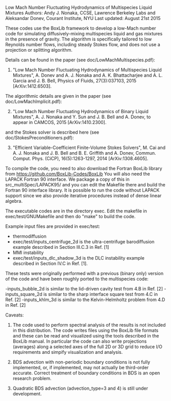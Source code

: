 Low Mach Number Fluctuating Hydrodynamics of Multispecies Liquid Mixtures
Authors: Andy J. Nonaka, CCSE, Lawrence Berkeley Labs and
         Aleksandar Donev, Courant Institute, NYU
Last updated: August 21st 2015

These codes use the BoxLib framework to develop a low-Mach number code for simulating diffusively-mixing multispecies liquid and gas mixtures in the presence of gravity. The algorithm is specifically tailored to low Reynolds number flows, including steady Stokes flow, and does not use a projection or splitting algorithm.

Details can be found in the paper (see doc/LowMachMultispecies.pdf):

1. "Low Mach Number Fluctuating Hydrodynamics of Multispecies Liquid Mixtures", A. Donev and A. J. Nonaka and A. K. Bhattacharjee and A. L. Garcia and J. B. Bell, Physics of Fluids, 27(3):037103, 2015 [ArXiv:1412.6503].

The algorithmic details are given in the paper (see doc/LowMachImplicit.pdf):

2. "Low Mach Number Fluctuating Hydrodynamics of Binary Liquid Mixtures", A. J. Nonaka and Y. Sun and J. B. Bell and A. Donev, to appear in CAMCOS, 2015 [ArXiv:1410.2300].

and the Stokes solver is described here (see doc/StokesPreconditioners.pdf):

3. "Efficient Variable-Coefficient Finite-Volume Stokes Solvers", M. Cai and A. J. Nonaka and J. B. Bell and B. E. Griffith and A. Donev, Commun. Comput. Phys. (CiCP), 16(5):1263-1297, 2014 [ArXiv:1308.4605].

To compile the code, you need to also download the Fortran BoxLib library from
https://github.com/BoxLib-Codes/BoxLib
You will also need the LAPACK Fortran 90 interface. We package a copy of this in
src_multiSpec/LAPACK95/
and you can edit the Makefile there and build the Fortran 90 interface library. It is possible to run the code without LAPACK support since we also provide iterative procedures instead of dense linear algebra.

The executable codes are in the directory exec. Edit the makefile in
exec/test/GNUMakefile
and then do "make" to build the code.

Example input files are provided in exec/test:

- thermodiffusion
- exec/test/inputs_centrifuge_2d is the ultra-centrifuge barodiffusion example described in Section III.C.3 in Ref. [1]
- MMI instability
- exec/test/inputs_dlc_shadow_3d is the DLC instability example described in Section IV.C in Ref. [1].

These tests were originally performed with a previous (binary only) version of the code and have been roughly ported to the multispecies code:

-inputs_bubble_2d is similar to the lid-driven cavity test from 4.B in Ref. [2]
-inputs_square_2d is similar to the sharp interface square test from 4.C in Ref. [2]
-inputs_khlm_3d is similar to the Kelvin-Helmholtz problem from 4.D in Ref. [2]


Caveats: 

1) The code used to perform spectral analysis of the results is not included in this distribution. The code writes files using the BoxLib file formats and these can be read and visualized using the tools described in the BoxLib manual. In particular the code can also write projections (averages) along a selected axes of the full 2D or 3D grid to reduce I/O requirements and simpify visualization and analysis.

2) BDS advection with non-periodic boundary conditions is not fully implemented, or, if implemented, may not actually be third-order accurate. Correct treatment of boundary conditions in BDS is an open research problem.

3) Quadratic BDS advection (advection_type=3 and 4) is still under development.

